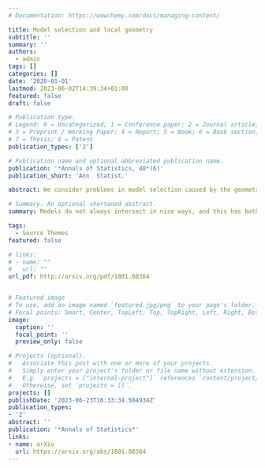```yaml
---
# Documentation: https://wowchemy.com/docs/managing-content/

title: Model selection and local geometry
subtitle: ''
summary: ''
authors:
  - admin
tags: []
categories: []
date: '2020-01-01'
lastmod: 2023-06-02T14:39:34+01:00
featured: false
draft: false

# Publication type.
# Legend: 0 = Uncategorized; 1 = Conference paper; 2 = Journal article;
# 3 = Preprint / Working Paper; 4 = Report; 5 = Book; 6 = Book section;
# 7 = Thesis; 8 = Patent
publication_types: ['2']

# Publication name and optional abbreviated publication name.
publication: '*Annals of Statistics, 48*(6)'
publication_short: 'Ann. Statist.'

abstract: We consider problems in model selection caused by the geometry of models close to their points of intersection.  In some cases---including common classes of causal or graphical models, as well as time series models---distinct models may nevertheless have identical tangent spaces.  This has two immediate consequences-first, in order to obtain constant power to reject one model in favour of another we need local alternative hypotheses that decrease to the null at a slower rate than the usual parametric root-n (typically we will require 4th-root-n or slower); in other words, to distinguish between the models we need large effect sizes or very large sample sizes.  Second, we show that under even weaker conditions on their tangent cones, models in these classes cannot be made simultaneously convex by a reparameterization.  This shows that Bayesian network models, amongst others, cannot be learned directly with a convex method similar to the graphical lasso. However, we are able to use our results to suggest methods for model selection that learn the tangent space directly, rather than the model itself.  In particular, we give a generic algorithm for learning Bayesian network models.

# Summary. An optional shortened abstract.
summary: Models do not always intersect in nice ways, and this has both statistical and computational consequences for model selection and inference.

tags:
  - Source Themes
featured: false

# links:
# - name: ""
#   url: ""
url_pdf: http://arxiv.org/pdf/1801.08364


# Featured image
# To use, add an image named `featured.jpg/png` to your page's folder.
# Focal points: Smart, Center, TopLeft, Top, TopRight, Left, Right, BottomLeft, Bottom, BottomRight.
image:
  caption: ''
  focal_point: ''
  preview_only: false

# Projects (optional).
#   Associate this post with one or more of your projects.
#   Simply enter your project's folder or file name without extension.
#   E.g. `projects = ["internal-project"]` references `content/project/deep-learning/index.md`.
#   Otherwise, set `projects = []`.
projects: []
publishDate: '2023-06-23T16:33:34.504934Z'
publication_types:
- '2'
abstract: ''
publication: '*Annals of Statistics*'
links:
- name: arXiv
  url: https://arxiv.org/abs/1801.08364
---
```

